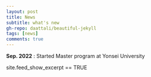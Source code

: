 ```yaml
---
layout: post
title: News
subtitle: what's new
gh-repo: daattali/beautiful-jekyll
tags: [news]
comments: true
---
```



**Sep. 2022** : Started Master program at Yonsei University

site.feed_show_excerpt == TRUE
